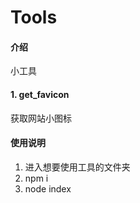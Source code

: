 # Tools

#### 介绍
小工具

#### 1. get_favicon
获取网站小图标

#### 使用说明
1. 进入想要使用工具的文件夹
2. npm i
3. node index
